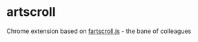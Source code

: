 # artscroll


Chrome extension based on [fartscroll.js](https://github.com/theonion/fartscroll.js) - the bane of colleagues
